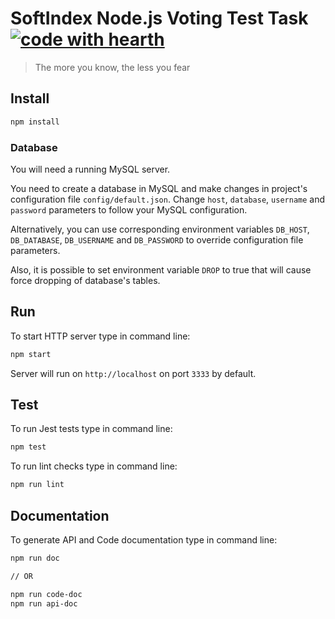 # SoftIndex Node.js Voting Test Task [![code with hearth](https://img.shields.io/badge/Code_with_%E2%9D%A4-by_Vladyslav_Dukhin-blue.svg?style=flat-square)](https://github.com/primeare)

> The more you know, the less you fear

## Install
```sh
npm install
```

### Database

You will need a running MySQL server.

You need to create a database in MySQL and make changes in project's configuration file `config/default.json`. Change `host`, `database`, `username` and `password` parameters to follow your MySQL configuration.

Alternatively, you can use corresponding environment variables `DB_HOST`, `DB_DATABASE`, `DB_USERNAME` and `DB_PASSWORD` to override configuration file parameters.

Also, it is possible to set environment variable `DROP` to true that will cause force dropping of database's tables.

## Run

To start HTTP server type in command line:

```sh
npm start
```

Server will run on `http://localhost` on port `3333` by default.

## Test

To run Jest tests type in command line:

```sh
npm test
```

To run lint checks type in command line:

```sh
npm run lint
```

## Documentation

To generate API and Code documentation type in command line:

```sh
npm run doc

// OR

npm run code-doc
npm run api-doc
```

